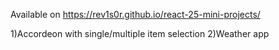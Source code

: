 Available on https://rev1s0r.github.io/react-25-mini-projects/

1)Accordeon with single/multiple item selection 
2)Weather app
